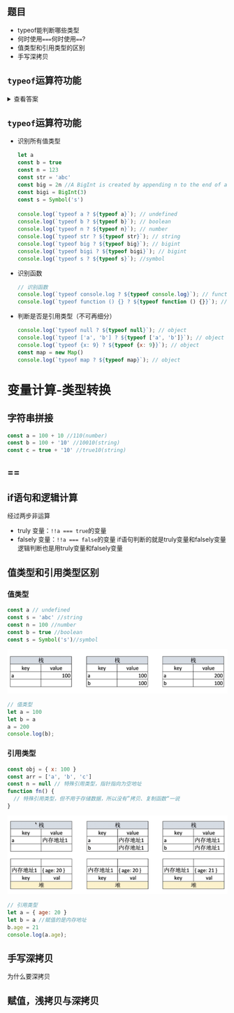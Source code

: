 ## 题目
- typeof能判断哪些类型
- 何时使用`===`何时使用`==`?
- 值类型和引用类型的区别
- 手写深拷贝

## `typeof`运算符功能
<details>
<summary>查看答案</summary>

- 识别所有值类型
- 识别函数
- 判断是否是引用类型（不可再细分）
</details>

## `typeof`运算符功能
- 识别所有值类型
  ```javascript
  let a
  const b = true
  const n = 123
  const str = 'abc'
  const big = 2n //A BigInt is created by appending n to the end of an integer or by calling the constructor.
  const bigi = BigInt(3)
  const s = Symbol('s')
	
  console.log(`typeof a ? ${typeof a}`); // undefined
  console.log(`typeof b ? ${typeof b}`); // boolean
  console.log(`typeof n ? ${typeof n}`); // number
  console.log(`typeof str ? ${typeof str}`); // string
  console.log(`typeof big ? ${typeof big}`); // bigint
  console.log(`typeof bigi ? ${typeof bigi}`); // bigint
  console.log(`typeof s ? ${typeof s}`); //symbol
  ```
- 识别函数
  ```javascript
  // 识别函数
  console.log(`typeof console.log ? ${typeof console.log}`); // function
  console.log(`typeof function () {} ? ${typeof function () {}}`); // function
  ```
- 判断是否是引用类型（不可再细分）
  ```javascript
  console.log(`typeof null ? ${typeof null}`); // object
  console.log(`typeof ['a', 'b'] ? ${typeof ['a', 'b']}`); // object
  console.log(`typeof {x: 9} ? ${typeof {x: 9}}`); // object
  const map = new Map()
  console.log(`typeof map ? ${typeof map}`); // object
  ```

# 变量计算-类型转换
## 字符串拼接
```javascript
const a = 100 + 10 //110(number)
const b = 100 + '10' //10010(string)
const c = true + '10' //true10(string)
```
## ==
## if语句和逻辑计算
经过两步非运算
- truly 变量：`!!a === true`的变量
- falsely 变量：`!!a === false`的变量
if语句判断的就是truly变量和falsely变量
逻辑判断也是用truly变量和falsely变量

## 值类型和引用类型区别
### 值类型
```javascript
const a // undefined
const s = 'abc' //string
const n = 100 //number
const b = true //boolean
const s = Symbol('s')//symbol
```
![值类型](./img/值类型.png)
```javascript
// 值类型
let a = 100
let b = a
a = 200
console.log(b);
```
### 引用类型
```javascript
const obj = { x: 100 }
const arr = ['a', 'b', 'c']
const n = null // 特殊引用类型，指针指向为空地址
function fn() {
  // 特殊引用类型，但不用于存储数据，所以没有”拷贝、复制函数“一说
}
```
![引用类型存储](./img/引用类型存储.png)
```javascript
// 引用类型
let a = { age: 20 }
let b = a //赋值的是内存地址
b.age = 21
console.log(a.age);
```
## 手写深拷贝
为什么要深拷贝
## 赋值，浅拷贝与深拷贝
```javascript
```